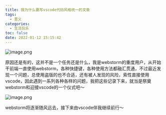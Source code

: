 ```yaml
---
title: 我为什么要写vscode代码风格统一的文章
tags:
  - 意义
categories:
  - 生活玩乐
toc: false
date: 2022-01-12 15:15:42
---
```


![image.png](https://blogimage.houjiyi.com/FtrWLj-2qjMM5O4LE86UFPUtiP_h)

原因还是有的，这并不是一个任务还是什么，我是webstorm的重度用户，从开始干前端一直使用webstorm，各种快捷键，各种使用方法都融汇贯通，不过最近发现一个问题，总使用盗版的也不合适，还有被人发现的风险，索性直接使用vscode，因此遇到一系列各种各样的问题，我把这些记录下来，就当是祭奠webstorm和迎接vscode的一个仪式吧～

![image.png](https://blogimage.houjiyi.com/FqYorlledUmfXCTXivuQIPbrLYxR)

webstorm将逐渐随风远去，接下来由vscode伴我继续前行～